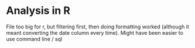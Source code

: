 # Analysis in R



File too big for r, but filtering first, then doing formatting worked (although it meant converting the date column every time). Might have been easier to use command line / sql 
